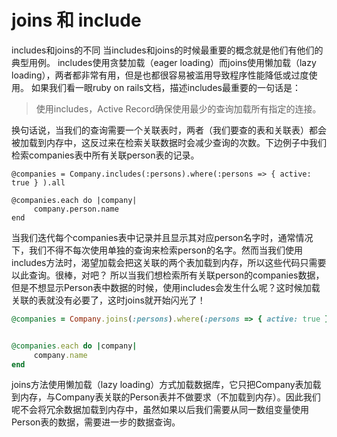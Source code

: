 # joins 和 include

includes和joins的不同 
当includes和joins的时候最重要的概念就是他们有他们的典型用例。 
includes使用贪婪加载（eager loading）而joins使用懒加载（lazy loading），两者都非常有用，但是也都很容易被滥用导致程序性能降低或过度使用。 
如果我们看一眼ruby on rails文档，描述includes最重要的一句话是：

> 使用includes，Active Record确保使用最少的查询加载所有指定的连接。

换句话说，当我们的查询需要一个关联表时，两者（我们要查的表和关联表）都会被加载到内存中，这反过来在检索关联数据时会减少查询的次数。下边例子中我们检索companies表中所有关联person表的记录。

```rub
@companies = Company.includes(:persons).where(:persons => { active: true } ).all

@companies.each do |company|
     company.person.name
end
```

当我们迭代每个companies表中记录并且显示其对应person名字时，通常情况下，我们不得不每次使用单独的查询来检索person的名字。然而当我们使用includes方法时，渴望加载会把这关联的两个表加载到内存，所以这些代码只需要以此查询。很棒，对吧？ 
所以当我们想检索所有关联person的companies数据，但是不想显示Person表中数据的时候，使用includes会发生什么呢？这时候加载关联的表就没有必要了，这时joins就开始闪光了！

```ruby
@companies = Company.joins(:persons).where(:persons => { active: true } ).all


@companies.each do |company| 
     company.name 
end
```

joins方法使用懒加载（lazy loading）方式加载数据库，它只把Company表加载到内存，与Company表关联的Person表并不做要求（不加载到内存）。因此我们呢不会将冗余数据加载到内存中，虽然如果以后我们需要从同一数组变量使用Person表的数据，需要进一步的数据查询。